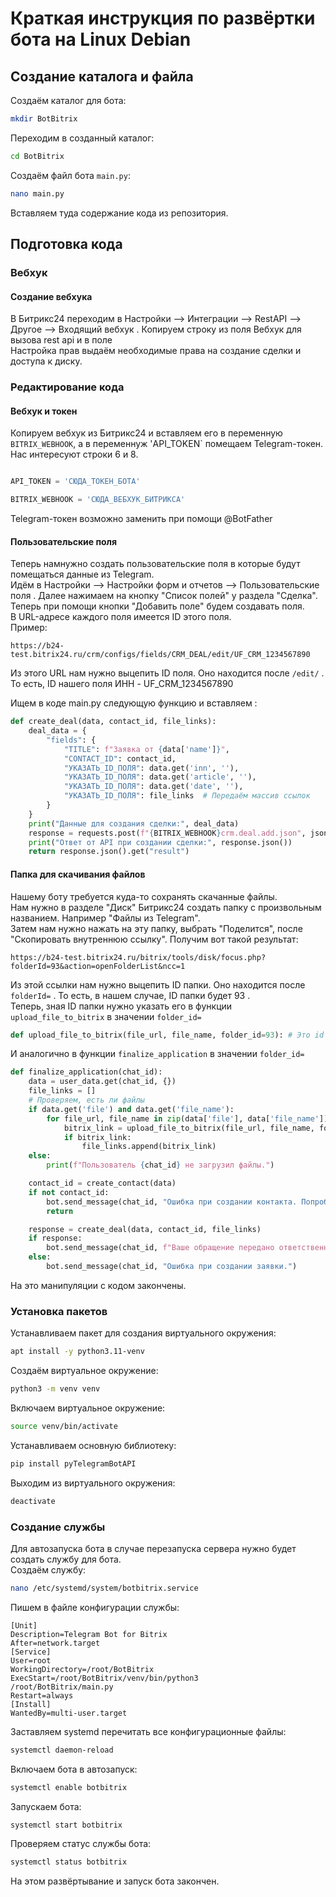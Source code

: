 # Краткая инструкция по развёртки бота на Linux Debian

## Создание каталога и файла
Создаём каталог для бота:
```sh
mkdir BotBitrix
```
Переходим в созданный каталог:
```sh
cd BotBitrix
```
Создаём файл бота `main.py`:
```sh
nano main.py
```
Вставляем туда содержание кода из репозитория.

## Подготовка кода
### Вебхук
#### Создание вебхука
В Битрикс24 переходим в Настройки --> Интеграции --> RestAPI --> Другое --> Входящий вебхук .
Копируем строку из поля Вебхук для вызова rest api и в поле\
Настройка прав выдаём необходимые права на создание сделки и доступа к диску.

### Редактирование кода
#### Вебхук и токен
Копируем вебхук из Битрикс24 и вставляем его в переменную `BITRIX_WEBHOOK`, а в переменнуж 'API_TOKEN` помещаем Telegram-токен.
Нас интересуют строки 6 и 8.
```python

API_TOKEN = 'СЮДА_ТОКЕН_БОТА'

BITRIX_WEBHOOK = 'СЮДА_ВЕБХУК_БИТРИКСА'
```
Telegram-токен возможно заменить при помощи @BotFather
#### Пользовательские поля
Теперь намнужно создать пользовательские поля в которые будут помещаться данные из Telegram.\
Идём в Настройки --> Настройки форм и отчетов --> Пользовательские поля . Далее нажимаем на кнопку "Список полей" у раздела "Сделка".\
Теперь при помощи кнопки "Добавить поле" будем создавать поля. \
В URL-адресе каждого поля имеется ID этого поля.\
Пример:
```http
https://b24-
test.bitrix24.ru/crm/configs/fields/CRM_DEAL/edit/UF_CRM_1234567890
```
Из этого URL нам нужно выцепить ID поля. Оно находится после `/edit/` . То есть, ID нашего поля ИНН - UF_CRM_1234567890

Ищем в коде main.py следующую функцию и вставляем :
```python
def create_deal(data, contact_id, file_links):
    deal_data = {
        "fields": {
            "TITLE": f"Заявка от {data['name']}",
            "CONTACT_ID": contact_id,
            "УКАЗАТЬ_ID_ПОЛЯ": data.get('inn', ''),
            "УКАЗАТЬ_ID_ПОЛЯ": data.get('article', ''),
            "УКАЗАТЬ_ID_ПОЛЯ": data.get('date', ''),
            "УКАЗАТЬ_ID_ПОЛЯ": file_links  # Передаём массив ссылок
        }
    }
    print("Данные для создания сделки:", deal_data)
    response = requests.post(f"{BITRIX_WEBHOOK}crm.deal.add.json", json=deal_data)
    print("Ответ от API при создании сделки:", response.json())
    return response.json().get("result")
```
#### Папка для скачивания файлов
Нашему боту требуется куда-то сохранять скачанные файлы.\
Нам нужно в разделе "Диск" Битрикс24 создать папку с произвольным названием. Например "Файлы из Telegram".\
Затем нам нужно нажать на эту папку, выбрать "Поделится", после "Скопировать внутреннюю ссылку". Получим вот такой результат:
```http
https://b24-test.bitrix24.ru/bitrix/tools/disk/focus.php?
folderId=93&action=openFolderList&ncc=1
```
Из этой ссылки нам нужно выцепить ID папки. Оно находится после `folderId=` . То есть, в нашем случае, ID папки будет 93 .\
Теперь, зная ID папки нужно указать его в функции `upload_file_to_bitrix` в значении `folder_id=`
```python
def upload_file_to_bitrix(file_url, file_name, folder_id=93): # Это id папки на Битрикс24
```
И аналогично в функции `finalize_application` в значении `folder_id=`
```python
def finalize_application(chat_id):
    data = user_data.get(chat_id, {})
    file_links = []
    # Проверяем, есть ли файлы
    if data.get('file') and data.get('file_name'):
        for file_url, file_name in zip(data['file'], data['file_name']):
            bitrix_link = upload_file_to_bitrix(file_url, file_name, folder_id=93) # Указываем то же id папки Битрикс24 что было ранее
            if bitrix_link:
                file_links.append(bitrix_link)
    else:
        print(f"Пользователь {chat_id} не загрузил файлы.")

    contact_id = create_contact(data)
    if not contact_id:
        bot.send_message(chat_id, "Ошибка при создании контакта. Попробуйте позже.")
        return

    response = create_deal(data, contact_id, file_links)
    if response:
        bot.send_message(chat_id, f"Ваше обращение передано ответственному юристу. Скоро мы с вами свяжемся.")
    else:
        bot.send_message(chat_id, "Ошибка при создании заявки.")
```
На это манипуляции с кодом закончены.
### Установка пакетов
Устанавливаем пакет для создания виртуального окружения:
```sh
apt install -y python3.11-venv
```
Создаём виртуальное окружение:
```sh
python3 -m venv venv
```
Включаем виртуальное окружение:
```sh
source venv/bin/activate
```
Устанавливаем основную библиотеку:
```sh
pip install pyTelegramBotAPI
```
Выходим из виртуального окружения:
```sh
deactivate
```

### Создание службы
Для автозапуска бота в случае перезапуска сервера нужно будет создать службу для бота.\
Создаём службу:
```sh
nano /etc/systemd/system/botbitrix.service
```
Пишем в файле конфигурации службы:
```
[Unit]
Description=Telegram Bot for Bitrix
After=network.target
[Service]
User=root
WorkingDirectory=/root/BotBitrix
ExecStart=/root/BotBitrix/venv/bin/python3
/root/BotBitrix/main.py
Restart=always
[Install]
WantedBy=multi-user.target
```
Заставляем systemd перечитать все конфигурационные файлы:
```sh
systemctl daemon-reload
```
Включаем бота в автозапуск:
```sh
systemctl enable botbitrix
```
Запускаем бота:
```sh
systemctl start botbitrix
```
Проверяем статус службы бота:
```sh
systemctl status botbitrix
```
На этом развёртывание и запуск бота закончен.
